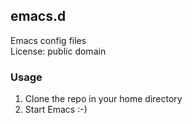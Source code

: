 ## emacs.d

Emacs config files  
License: public domain

### Usage

1. Clone the repo in your home directory
2. Start Emacs :-)
